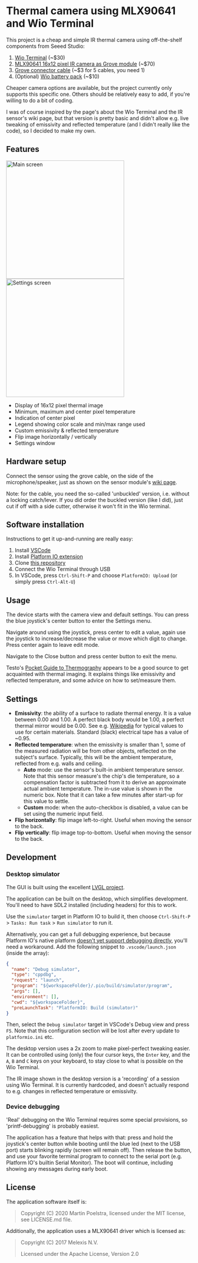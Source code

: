 # Thermal camera using MLX90641 and Wio Terminal

This project is a cheap and simple IR thermal camera using off-the-shelf
components from Seeed Studio:

1. [Wio Terminal](https://www.seeedstudio.com/Wio-Terminal-p-4509.html) (~\$30)
2. [MLX90641 16x12 pixel IR camera as Grove module](https://www.seeedstudio.com/Grove-Thermal-Imaging-Camera-IR-Array-MLX90641-110-degree-p-4612.html) (~\$70)
3. [Grove connector cable](https://www.seeedstudio.com/Grove-Universal-4-Pin-20cm-Unbuckled-Cable-5-PCs-Pack-p-749.html) (~\$3 for 5 cables, you need 1)
4. (Optional) [Wio battery pack](https://www.seeedstudio.com/Wio-Terminal-Chassis-Battery-p-4516.html) (~\$10)

Cheaper camera options are available, but the project currently only supports
this specific one. Others should be relatively easy to add, if you're willing
to do a bit of coding.

I was of course inspired by the page's about the Wio Terminal and the IR
sensor's wiki page, but that version is pretty basic and didn't allow e.g.
live tweaking of emissivity and reflected temperature (and I didn't really
like the code), so I decided to make my own.

## Features

<img src="main_screen.gif" alt="Main screen" width="320" />
<img src="settings_screen.gif" alt="Settings screen" width="320" />

- Display of 16x12 pixel thermal image
- Minimum, maximum and center pixel temperature
- Indication of center pixel
- Legend showing color scale and min/max range used
- Custom emissivity & reflected temperature
- Flip image horizontally / vertically
- Settings window

## Hardware setup

Connect the sensor using the grove cable, on the side of the microphone/speaker,
just as shown on the sensor module's [wiki page](https://wiki.seeedstudio.com/Grove-Thermal-Imaging-Camera-IR-Array/).

Note: for the cable, you need the so-called 'unbuckled' version, i.e. without a
locking catch/lever. If you did order the buckled version (like I did), just cut
if off with a side cutter, otherwise it won't fit in the Wio terminal.

## Software installation

Instructions to get it up-and-running are really easy:

1. Install [VSCode](https://code.visualstudio.com/)
2. Install [Platform IO extension](https://marketplace.visualstudio.com/items?itemName=platformio.platformio-ide)
3. Clone [this repository](https://github.com/poelstra/thermal-camera)
4. Connect the Wio Terminal through USB
5. In VSCode, press `Ctrl-Shift-P` and choose `PlatformIO: Upload` (or simply press `Ctrl-Alt-U`)

## Usage

The device starts with the camera view and default settings.
You can press the blue joystick's center button to enter the Settings menu.

Navigate around using the joystick, press center to edit a value,
again use the joystick to increase/decrease the value or move which
digit to change. Press center again to leave edit mode.

Navigate to the Close button and press center button to exit the menu.

Testo's [Pocket Guide to Thermography](https://static-int.testo.com/media/1d/b7/21fc65abbea1/Pocket-Guide-Thermography-EN.pdf) appears to be a good source to get acquainted with thermal imaging.
It explains things like emissivity and reflected temperature, and
some advice on how to set/measure them.

## Settings

- **Emissivity**: the ability of a surface to radiate thermal energy.
  It is a value between 0.00 and 1.00. A perfect black body would be
  1.00, a perfect thermal mirror would be 0.00.
  See e.g. [Wikipedia](https://en.wikipedia.org/wiki/Emissivity#Emissivities_of_common_surfaces)
  for typical values to use for certain materials.
  Standard (black) electrical tape has a value of ~0.95.
- **Reflected temperature**: when the emissivity is smaller than 1,
  some of the measured radiation will be from other objects, reflected
  on the subject's surface. Typically, this will be the ambient temperature,
  reflected from e.g. walls and ceiling.
  - **Auto** mode: use the sensor's built-in ambient temperature sensor.
    Note that this sensor measure's the chip's die temperature, so a compensation
    factor is subtracted from it to derive an approximate actual ambient temperature.
    The in-use value is shown in the numeric box. Note that it can take a few
    minutes after start-up for this value to settle.
  - **Custom** mode: when the auto-checkbox is disabled, a value can be set
    using the numeric input field.
- **Flip horizontally**: flip image left-to-right. Useful when moving the sensor to the back.
- **Flip vertically**: flip image top-to-bottom. Useful when moving the sensor to the back.

## Development

### Desktop simulator
The GUI is built using the excellent [LVGL project](https://lvgl.io/).

The application can be built on the desktop, which simplifies development.
You'll need to have SDL2 installed (including headers) for this to work.

Use the `simulator` target in Platform IO to build it, then choose
`Ctrl-Shift-P` > `Tasks: Run task` > `Run simulator` to run it.

Alternatively, you can get a full debugging experience, but because Platform IO's
native platform [doesn't yet support debugging directly](https://github.com/platformio/platformio-core/issues/980),
you'll need a workaround. Add the following snippet to `.vscode/launch.json` (inside the array):

```json
{
  "name": "Debug simulator",
  "type": "cppdbg",
  "request": "launch",
  "program": "${workspaceFolder}/.pio/build/simulator/program",
  "args": [],
  "environment": [],
  "cwd": "${workspaceFolder}",
  "preLaunchTask": "PlatformIO: Build (simulator)"
}
```

Then, select the `Debug simulator` target in VSCode's Debug view and press `F5`.
Note that this configuration section will be lost after every update to `platformio.ini` etc.

The desktop version uses a 2x zoom to make pixel-perfect tweaking easier.
It can be controlled using (only) the four cursor keys, the `Enter` key, and the `A`,
`B` and `C` keys on your keyboard, to stay close to what is possible on the Wio Terminal.

The IR image shown in the desktop version is a 'recording' of a session using
Wio Terminal. It is currently hardcoded, and doesn't actually respond to e.g. changes
in reflected temperature or emissivity.

### Device debugging

'Real' debugging on the Wio Terminal requires some special provisions, so
'printf-debugging' is probably easiest.

The application has a feature that helps with that: press and hold the joystick's
center button while booting until the blue led (next to the USB port) starts blinking
rapidly (screen will remain off). Then release the button, and use your favorite
terminal program to connect to the serial port (e.g. Platform IO's builtin Serial
Monitor). The boot will continue, including showing any messages during early boot.

## License

The application software itself is:

> Copyright (C) 2020 Martin Poelstra, licensed under the MIT license, see LICENSE.md file.

Additionally, the application uses a MLX90641 driver which is licensed as:

> Copyright (C) 2017 Melexis N.V.
>
> Licensed under the Apache License, Version 2.0
